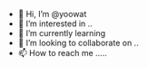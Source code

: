 - 👋 Hi, I’m @yoowat 
- 👀 I’m interested in ..
- 🌱 I’m currently learning 
- 💞️ I’m looking to collaborate on ..
- 📫 How to reach me .....

<!---
yoowat/yoowat is a ✨ special ✨ repository because its `README.md` (this file) appears on your GitHub profile.
You can click the Preview link to take a look at your changes.
--->
